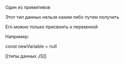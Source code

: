 Один из примитивов 

Этот тип данных нельзя каким либо путем получить

Его можно только присвоить к перемнной

Например:

const newVariable = null

 [[типы данных JS]]